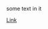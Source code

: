 some text in it

[Link](https://github.com/minidawie/cse15l-lab-reports/blob/main/second-file.html)


